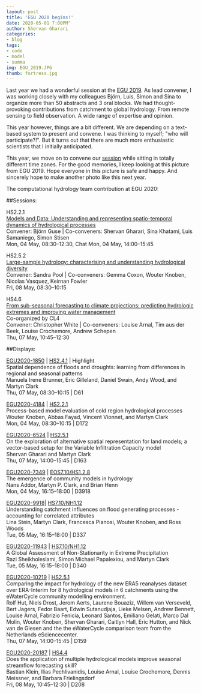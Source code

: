 ```yaml
---
layout: post
title: 'EGU 2020 begins!'
date: 2020-05-01 7:00PM"
author: Shervan Gharari
categories:
- blog
tags:
- code
- model
- summa
img: EGU_2019.JPG
thumb: fortress.jpg
--- 
```


Last year we had a wonderful session at the [EGU 2019](https://meetingorganizer.copernicus.org/EGU2019/session/30338). As lead convener, I was working closely with my colleagues Björn, Luis, Simon and Sina to organize more than 50 abstracts and 3 oral blocks. We had thought-provoking contributions from catchment to global hydrology. From remote sensing to field observation. A wide range of expertise and opinion.

This year however, things are a bit different. We are depending on a text-based system to present and convene. I was thinking to myself; "who will participate?!". But it turns out that there are much more enthusiastic scientists that I initially anticipated.

This year, we move on to convene our [session](https://meetingorganizer.copernicus.org/EGU2020/session/35498) while sitting in totally different time zones. For the good memories, I keep looking at this picture from EGU 2019. Hope everyone in this picture is safe and happy. And sincerely hope to make another photo like this next year.

The computational hydrology team contribution at EGU 2020:

##Sessions:
 
HS2.2.1\
[Models and Data: Understanding and representing spatio-temporal dynamics of hydrological processes](https://meetingorganizer.copernicus.org/EGU2020/session/35498)\
Convener: Björn Guse | Co-conveners: Shervan Gharari, Sina Khatami, Luis Samaniego, Simon Stisen\
Mon, 04 May, 08:30–12:30, Chat Mon, 04 May, 14:00–15:45


HS2.5.2\
[Large-sample hydrology: characterising and understanding hydrological diversity](https://meetingorganizer.copernicus.org/EGU2020/session/35535)\
Convener: Sandra Pool |  Co-conveners: Gemma Coxon, Wouter Knoben, Nicolas Vasquez, Keirnan Fowler\
Fri, 08 May, 08:30–10:15


HS4.6\
[From sub-seasonal forecasting to climate projections: predicting hydrologic extremes and improving water management](https://meetingorganizer.copernicus.org/EGU2020/session/35479)\
Co-organized by CL4\
Convener: Christopher White | Co-conveners: Louise Arnal, Tim aus der Beek, Louise Crochemore, Andrew Schepen\
Thu, 07 May, 10:45–12:30

##Displays:

[EGU2020-1850](https://meetingorganizer.copernicus.org/EGU2020/EGU2020-1850.html) | [HS2.4.1](https://meetingorganizer.copernicus.org/EGU2020/session/35538) | Highlight\
Spatial dependence of floods and droughts: learning from differences in regional and seasonal patterns\
Manuela Irene Brunner, Eric Gilleland, Daniel Swain, Andy Wood, and Martyn Clark\
Thu, 07 May, 08:30–10:15 | D61

[EGU2020-4184](https://meetingorganizer.copernicus.org/EGU2020/EGU2020-4184.html) | [HS2.2.1](https://meetingorganizer.copernicus.org/EGU2020/session/35498)\
Process-based model evaluation of cold region hydrological processes\
Wouter Knoben, Abbas Fayad, Vincent Vionnet, and Martyn Clark\
Mon, 04 May, 08:30–10:15 | D172

[EGU2020-6524](https://meetingorganizer.copernicus.org/EGU2020/EGU2020-6524.html) | [HS2.5.1](https://meetingorganizer.copernicus.org/EGU2020/session/35534)\
On the exploration of alternative spatial representation for land models; a vector-based setup for the Variable Infiltration Capacity model\
Shervan Gharari and Martyn Clark\
Thu, 07 May, 14:00–15:45 | D163

[EGU2020-7349](https://meetingorganizer.copernicus.org/EGU2020/EGU2020-7349.html) | [EOS7.10/HS1.2.8](https://meetingorganizer.copernicus.org/EGU2020/session/34757)\
The emergence of community models in hydrology\
Nans Addor, Martyn P. Clark, and Brian Henn\
Mon, 04 May, 16:15–18:00 | D3918

[EGU2020-9918](https://meetingorganizer.copernicus.org/EGU2020/EGU2020-9918.html)| [HS7.10/NH1.12](https://meetingorganizer.copernicus.org/EGU2020/session/35560)\
Understanding catchment influences on flood generating processes - accounting for correlated attributes\
Lina Stein, Martyn Clark, Francesca Pianosi, Wouter Knoben, and Ross Woods\
Tue, 05 May, 16:15–18:00 | D337

[EGU2020-11943](https://meetingorganizer.copernicus.org/EGU2020/EGU2020-11943.html) | [HS7.10/NH1.12](https://meetingorganizer.copernicus.org/EGU2020/session/35560)\
A Global Assessment of Non-Stationarity in Extreme Precipitation\
Razi Sheikholeslami, Simon Michael Papalexiou, and Martyn Clark\
Tue, 05 May, 16:15–18:00 | D340

[EGU2020-10219](https://meetingorganizer.copernicus.org/EGU2020/EGU2020-10219.html) | [HS2.5.1](https://meetingorganizer.copernicus.org/EGU2020/session/35534)\
Comparing the impact for hydrology of the new ERA5 reanalyses dataset over ERA-Interim for 8 hydrological models in 6 catchments using the eWaterCycle community modelling environment.\
 Rolf Hut, Niels Drost, Jerom Aerts, Laurene Bouaziz, Willem van Verseveld, Bert Jagers, Fedor Baart, Edwin Sutanudjaja, Lieke Melsen, Andrew Bennett, Louise Arnal, Fabrizio Fenicia, Leonard Santos, Emiliano Gelati, Marco Dal Molin, Wouter Knoben, Shervan Gharari, Caitlyn Hall, Eric Hutton, and Nick van de Giesen and the the eWaterCycle comparison team from the Netherlands eSciencecenter.\
 Thu, 07 May, 14:00–15:45 | D159

[EGU2020-20187](https://meetingorganizer.copernicus.org/EGU2020/EGU2020-20187.html) | [HS4.4](https://meetingorganizer.copernicus.org/EGU2020/session/35476)\
Does the application of multiple hydrological models improve seasonal streamflow forecasting skill?\
Bastian Klein, Ilias Pechlivanidis, Louise Arnal, Louise Crochemore, Dennis Meissner, and Barbara Frielingsdorf\
Fri, 08 May, 10:45–12:30 | D208
